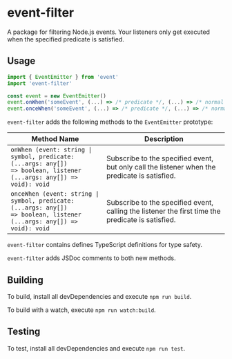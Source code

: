 # event-filter

A package for filtering Node.js events. Your listeners only get executed when the specified predicate is satisfied.

## Usage

```js
import { EventEmitter } from 'event'
import 'event-filter'

const event = new EventEmitter()
event.onWhen('someEvent', (...) => /* predicate */, (...) => /* normal listener */)
event.onceWhen('someEvent', (...) => /* predicate */, (...) => /* normal listener */)
```

`event-filter` adds the following methods to the `EventEmitter` prototype:

Method Name |   Description
----------- |   -----------
<code>onWhen (event: string &#124; symbol, predicate: (...args: any[]) => boolean, listener (...args: any[]) => void): void</code>      |   Subscribe to the specified event, but only call the listener when the predicate is satisfied.
<code>onceWhen (event: string &#124; symbol, predicate: (...args: any[]) => boolean, listener (...args: any[]) => void): void</code>    |   Subscribe to the specified event, calling the listener the first time the predicate is satisfied.

`event-filter` contains defines TypeScript definitions for type safety.

`event-filter` adds JSDoc comments to both new methods.

## Building

To build, install all devDependencies and execute `npm run build`.

To build with a watch, execute `npm run watch:build`.

## Testing

To test, install all devDependencies and execute `npm run test`.